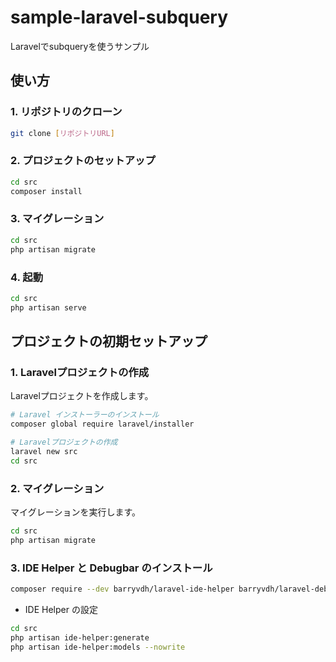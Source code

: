 # sample-laravel-subquery

Laravelでsubqueryを使うサンプル

## 使い方

### 1. リポジトリのクローン

```bash
git clone [リポジトリURL]
```

### 2. プロジェクトのセットアップ

```bash
cd src
composer install
```

### 3. マイグレーション

```bash
cd src
php artisan migrate
```

### 4. 起動

```bash
cd src
php artisan serve
```

## プロジェクトの初期セットアップ

### 1. Laravelプロジェクトの作成

Laravelプロジェクトを作成します。

```bash
# Laravel インストーラーのインストール
composer global require laravel/installer

# Laravelプロジェクトの作成
laravel new src
cd src
```

### 2. マイグレーション

マイグレーションを実行します。

```bash
cd src
php artisan migrate
```

### 3. IDE Helper と Debugbar のインストール

```bash
composer require --dev barryvdh/laravel-ide-helper barryvdh/laravel-debugbar
```

* IDE Helper の設定

```bash
cd src
php artisan ide-helper:generate
php artisan ide-helper:models --nowrite
```

